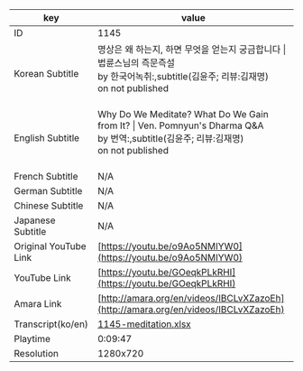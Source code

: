 |  key  |  value  |
|-------|---------|
| ID            | 1145 |
| Korean Subtitle | 명상은 왜 하는지, 하면 무엇을 얻는지 궁금합니다 \| 법륜스님의 즉문즉설<br>by 한국어녹취:,subtitle(김윤주; 리뷰:김재명)<br>on not published<br><br>|
| English Subtitle | Why Do We Meditate? What Do We Gain from It? \| Ven. Pomnyun's Dharma Q&A<br>by 번역:,subtitle(김윤주; 리뷰:김재명)<br>on not published<br><br>|
| French Subtitle | N/A |
| German Subtitle | N/A |
| Chinese Subtitle | N/A |
| Japanese Subtitle | N/A |
| Original YouTube Link  | [https://youtu.be/o9Ao5NMIYW0](https://youtu.be/o9Ao5NMIYW0) |
| YouTube Link  | [https://youtu.be/GOeqkPLkRHI](https://youtu.be/GOeqkPLkRHI) |
| Amara Link    | [http://amara.org/en/videos/IBCLvXZazoEh](http://amara.org/en/videos/IBCLvXZazoEh) |
| Transcript(ko/en) | [1145-meditation.xlsx](https://github.com/jungtosociety/dharma-qna/raw/master/sub/1145/1145-meditation.xlsx) |
| Playtime | 0:09:47 |
| Resolution | 1280x720|
